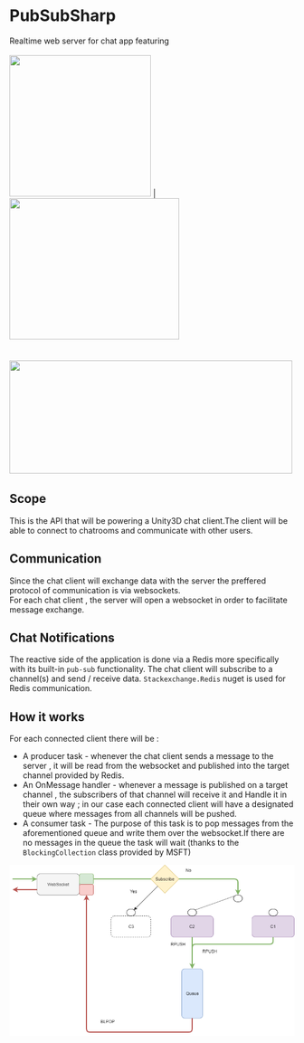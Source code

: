 # PubSubSharp
Realtime web server for chat app featuring<br><br>
<img src="https://codereviewvideos.com/blog/wp-content/uploads/2017/10/redis-logo.png" width=250 height=250/> |
<img src="https://i0.wp.com/josephmuciraexclusives.com/wp-content/uploads/2019/12/WebSockets.png?resize=1200%2C882&ssl=1" width=300 height=250/> <br>
<br>&nbsp;&nbsp;&nbsp;&nbsp;&nbsp;&nbsp;&nbsp;<img src="https://miro.medium.com/max/735/1*1oxw1WMb2loCAwVwTSgNjQ.jpeg"  width=500 height=200/><br>

     

## Scope<Br>

This is the API that will be powering a Unity3D chat client.The client will be able to connect to chatrooms and communicate with other 
users.

## Communication<br>

Since the chat client will exchange data with the server the preffered protocol of communication is via websockets.<br>
For each chat client , the server will open a websocket in order to facilitate message exchange.

## Chat Notifications <br>

The reactive side of the application  is done via  a Redis more specifically with its built-in  `pub-sub` functionality.
The chat client will subscribe to a channel(s) and send / receive data.
`Stackexchange.Redis` nuget is used for Redis communication.

## How it works <br>

For each connected client there will be :
 * A producer task - whenever the chat client sends a message to the server , it will be read from the websocket and published into the target channel provided by Redis.
 * An OnMessage handler - whenever a message is published on a target channel  , the subscribers of that channel  will receive it and Handle it in their own way ; in our case each
                         connected client will have a designated queue where messages from all channels will be pushed.
 * A consumer task - The purpose of this task is to pop messages from the aforementioned queue and write them over the websocket.If there are no messages in the queue
                     the task will wait (thanks to the `BlockingCollection` class provided by MSFT)
                     
![Schema](/Docs/Schema.png)
